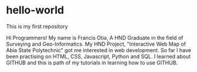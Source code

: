 # hello-world
This is my first repository

Hi Programmers!
My name is Francis Otia, A HND Graduate in the field of Surveying and Geo-Informatics.
My HND Project, "Interactive Web Map of Abia State Polytechnic" got me interested in web development.
So far I have been practising on HTML, CSS, Javascript, Python and SQL.
I learned about GITHUB and this is path of my tutorials in learning how to use GITHUB.

